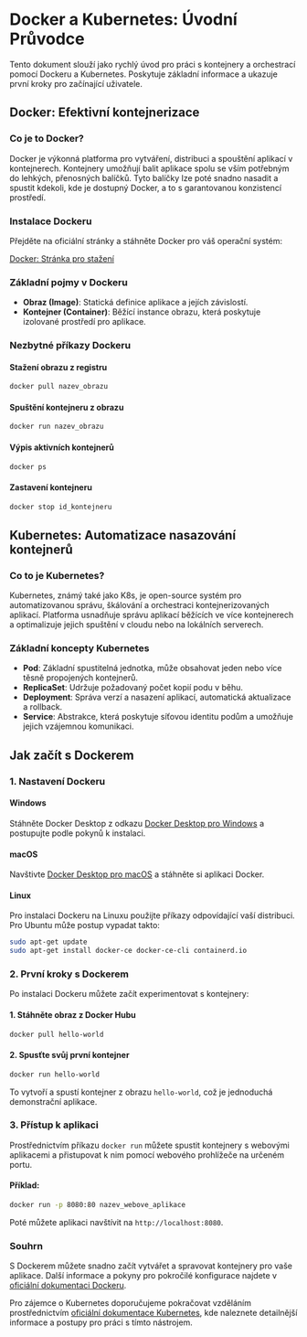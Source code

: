 # Docker a Kubernetes: Úvodní Průvodce

Tento dokument slouží jako rychlý úvod pro práci s kontejnery a orchestrací pomocí Dockeru a Kubernetes. Poskytuje základní informace a ukazuje první kroky pro začínající uživatele.

## Docker: Efektivní kontejnerizace

### Co je to Docker?
Docker je výkonná platforma pro vytváření, distribuci a spouštění aplikací v kontejnerech. Kontejnery umožňují balit aplikace spolu se vším potřebným do lehkých, přenosných balíčků. Tyto balíčky lze poté snadno nasadit a spustit kdekoli, kde je dostupný Docker, a to s garantovanou konzistencí prostředí.

### Instalace Dockeru
Přejděte na oficiální stránky a stáhněte Docker pro váš operační systém:

[Docker: Stránka pro stažení](https://www.docker.com/get-started/)

### Základní pojmy v Dockeru
- **Obraz (Image)**: Statická definice aplikace a jejích závislostí.
- **Kontejner (Container)**: Běžící instance obrazu, která poskytuje izolované prostředí pro aplikace.

### Nezbytné příkazy Dockeru

#### Stažení obrazu z registru
```bash
docker pull nazev_obrazu
```

#### Spuštění kontejneru z obrazu
```bash
docker run nazev_obrazu
```

#### Výpis aktivních kontejnerů
```bash
docker ps
```

#### Zastavení kontejneru
```bash
docker stop id_kontejneru
```

## Kubernetes: Automatizace nasazování kontejnerů

### Co to je Kubernetes?
Kubernetes, známý také jako K8s, je open-source systém pro automatizovanou správu, škálování a orchestraci kontejnerizovaných aplikací. Platforma usnadňuje správu aplikací běžících ve více kontejnerech a optimalizuje jejich spuštění v cloudu nebo na lokálních serverech.

### Základní koncepty Kubernetes
- **Pod**: Základní spustitelná jednotka, může obsahovat jeden nebo více těsně propojených kontejnerů.
- **ReplicaSet**: Udržuje požadovaný počet kopií podu v běhu.
- **Deployment**: Správa verzí a nasazení aplikací, automatická aktualizace a rollback.
- **Service**: Abstrakce, která poskytuje síťovou identitu podům a umožňuje jejich vzájemnou komunikaci.

## Jak začít s Dockerem

### 1. Nastavení Dockeru

#### Windows
Stáhněte Docker Desktop z odkazu [Docker Desktop pro Windows](https://www.docker.com/products/docker-desktop) a postupujte podle pokynů k instalaci.

#### macOS
Navštivte [Docker Desktop pro macOS](https://www.docker.com/products/docker-desktop) a stáhněte si aplikaci Docker.

#### Linux
Pro instalaci Dockeru na Linuxu použijte příkazy odpovídající vaší distribuci. Pro Ubuntu může postup vypadat takto:
```bash
sudo apt-get update
sudo apt-get install docker-ce docker-ce-cli containerd.io
```

### 2. První kroky s Dockerem

Po instalaci Dockeru můžete začít experimentovat s kontejnery:

#### 1. Stáhněte obraz z Docker Hubu
```bash
docker pull hello-world
```

#### 2. Spusťte svůj první kontejner
```bash
docker run hello-world
```
To vytvoří a spustí kontejner z obrazu `hello-world`, což je jednoduchá demonstrační aplikace.

### 3. Přístup k aplikaci
Prostřednictvím příkazu `docker run` můžete spustit kontejnery s webovými aplikacemi a přistupovat k nim pomocí webového prohlížeče na určeném portu.

#### Příklad:
```bash
docker run -p 8080:80 nazev_webove_aplikace
```
Poté můžete aplikaci navštívit na `http://localhost:8080`.

### Souhrn
S Dockerem můžete snadno začít vytvářet a spravovat kontejnery pro vaše aplikace. Další informace a pokyny pro pokročilé konfigurace najdete v [oficiální dokumentaci Dockeru](https://docs.docker.com/).

Pro zájemce o Kubernetes doporučujeme pokračovat vzděláním prostřednictvím [oficiální dokumentace Kubernetes](https://kubernetes.io/docs/home/), kde naleznete detailnější informace a postupy pro práci s tímto nástrojem.
